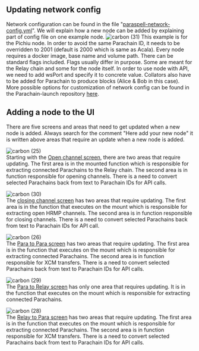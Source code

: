 ## Updating network config
Network configuration can be found in the file "[paraspell-network-config.yml](https://github.com/dudo50/ParaSpell/blob/main/paraspell-network-config.yml)". We will explain how a new node can be added by explaining part of config file on one example node.
![carbon (31)](https://user-images.githubusercontent.com/55763425/186969086-f5875cb1-61d4-4d0b-89b1-e373b61fa515.png)
This example is for the Pichiu node. In order to avoid the same Parachain ID, it needs to be overridden to 2001 (default is 2000 which is same as Acala). Every node requires a docker image, base name and volume path. There can be standard flags included. Flags usually differ in purpose. Some are meant for the Relay chain and some for the node itself. In order to use node with API, we need to add wsPort and specify it to concrete value. Collators also have to be added for Parachain to produce blocks (Alice & Bob in this case). More possible options for customization of network config can be found in the Parachain-launch repository [here](https://github.com/open-web3-stack/parachain-launch).

## Adding a node to the UI
There are five screens and areas that need to get updated when a new node is added. Always search for the comment "Here add your new node" it is written above areas that require an update when a new node is added.

![carbon (25)](https://user-images.githubusercontent.com/55763425/186940822-346b296d-a355-427b-93f8-f87e0f850d1e.png)
<br /> Starting with the [Open channel screen](https://github.com/paraspell/ui-v1/blob/main/src/views/OpenChannel.vue), there are two areas that require updating. The first area is in the mounted function which is responsible for extracting connected Parachains to the Relay chain. The second area is in function responsible for opening channels. There is a need to convert selected Parachains back from text to Parachain IDs for API calls.

![carbon (30)](https://user-images.githubusercontent.com/55763425/186945150-7ebc2e48-9e7c-472d-be54-6eeb9e4f7214.png)
<br />The [closing channel screen](https://github.com/paraspell/ui-v1/blob/main/src/views/CloseChannel.vue) has two areas that require updating. The first area is in the function that executes on the mount which is responsible for extracting open HRMP channels. The second area is in function responsible for closing channels. There is a need to convert selected Parachains back from text to Parachain IDs for API call.

![carbon (26)](https://user-images.githubusercontent.com/55763425/186943761-bcc0ce7c-0026-4df0-b451-d0f92a3e040b.png)
<br />The [Para to Para screen](https://github.com/paraspell/ui-v1/blob/main/src/views/ParaToPara.vue) has two areas that require updating. The first area is in the function that executes on the mount which is responsible for extracting connected Parachains. The second area is in function responsible for XCM transfers. There is a need to convert selected Parachains back from text to Parachain IDs for API calls. 

![carbon (29)](https://user-images.githubusercontent.com/55763425/186944330-779f6137-5c0b-4dbf-be0c-a5a22dd96acd.png)
<br />The [Para to Relay screen](https://github.com/paraspell/ui-v1/blob/main/src/views/ParaToRelay.vue) has only one area that requires updating. It is in the function that executes on the mount which is responsible for extracting connected Parachains.

![carbon (28)](https://user-images.githubusercontent.com/55763425/186944207-4f78afd7-16f5-48e7-8bfe-de1c9a3e3d77.png)
<br />The [Relay to Para screen](https://github.com/paraspell/ui-v1/blob/main/src/views/RelayToPara.vue) has two areas that require updating. The first area is in the function that executes on the mount which is responsible for extracting connected Parachains. The second area is in function responsible for XCM transfers. There is a need to convert selected Parachains back from text to Parachain IDs for API calls.
